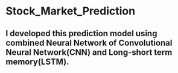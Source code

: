 # Stock_Market_Prediction
## I developed this prediction model using combined Neural Network of Convolutional Neural Network(CNN) and Long-short term memory(LSTM).
